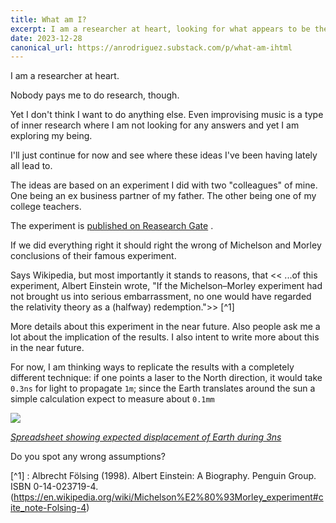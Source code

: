 ```yaml
---
title: What am I?
excerpt: I am a researcher at heart, looking for what appears to be the truth.
date: 2023-12-28
canonical_url: https://anrodriguez.substack.com/p/what-am-ihtml
---
```

I am a researcher at heart.

Nobody pays me to do research, though.

Yet I don't think I want to do anything else. Even improvising music is a type of inner research where I am not looking for any answers and yet I am exploring my being.

I'll just continue for now and see where these ideas I've been having lately all lead to.

The ideas are based on an experiment I did with two "colleagues" of mine. One being an ex business partner of my father. The other being one of my college teachers.

The experiment is [published on Reasearch Gate](https://www.researchgate.net/publication/369529273_Daily_variations_of_the_amplitude_of_the_fringe_shifts_observed_when_an_air-glass_Mach-Zehnder_type_interferometer_is_rotated_-_a_preliminary_report#fullTextFileContent) .

If we did everything right it should right the wrong of Michelson and Morley conclusions of their famous experiment.

Says Wikipedia, but most importantly it stands to reasons, that << ...of this experiment, Albert Einstein wrote, "If the Michelson–Morley experiment had not brought us into serious embarrassment, no one would have regarded the relativity theory as a (halfway) redemption.">> [^1]

More details about this experiment in the near future.  Also people ask me a lot about the implication of the results. I also intent to write more about this in the near future.

For now, I am thinking ways to replicate the results with a completely different technique: if one points a laser to the North direction, it would take `0.3ns` for light to propagate `1m`; since the Earth translates around the sun a simple calculation expect to measure about `0.1mm`

![](https://siran.github.io/assets/writing/spreadsheet-with-calculations.png)

*[Spreadsheet showing expected displacement of Earth during 3ns](https://siran.github.io/assets/writing/spreadsheet-with-calculations.png)*

Do you spot any wrong assumptions?

[^1] : Albrecht Fölsing (1998). Albert Einstein: A Biography. Penguin Group. ISBN 0-14-023719-4. (https://en.wikipedia.org/wiki/Michelson%E2%80%93Morley_experiment#cite_note-Folsing-4)
